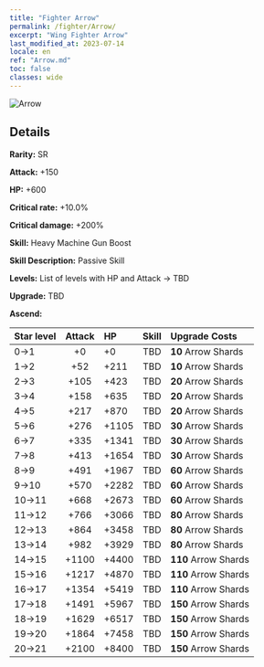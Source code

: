 ```yaml
---
title: "Fighter Arrow"
permalink: /fighter/Arrow/
excerpt: "Wing Fighter Arrow"
last_modified_at: 2023-07-14
locale: en
ref: "Arrow.md"
toc: false
classes: wide
---
```



 ![Arrow](/images/ship/fj_img14.png)

## Details

 **Rarity:** SR 

 **Attack:** +150

 **HP:** +600

 **Critical rate:** +10.0%

 **Critical damage:** +200%

 **Skill:** Heavy Machine Gun Boost

 **Skill Description:**  Passive Skill

 **Levels:**  List of levels with HP and Attack -> TBD

 **Upgrade:**  TBD

 **Ascend:**  

  |  Star level | Attack | HP |  Skill | Upgrade Costs |
  |:------|:----:|:------|:-------:|:-------------------|
  | 0->1  | +0  | +0  | TBD  | **10** Arrow Shards |
  | 1->2  | +52  | +211  | TBD  | **10** Arrow Shards |
  | 2->3  | +105  | +423  | TBD  | **20** Arrow Shards |
  | 3->4  | +158  | +635  | TBD  | **20** Arrow Shards |
  | 4->5  | +217  | +870  | TBD  | **20** Arrow Shards |
  | 5->6  | +276  | +1105  | TBD  | **30** Arrow Shards |
  | 6->7  | +335  | +1341  | TBD  | **30** Arrow Shards |
  | 7->8  | +413  | +1654  | TBD  | **30** Arrow Shards |
  | 8->9  | +491  | +1967  | TBD  | **60** Arrow Shards |
  | 9->10  | +570  | +2282  | TBD  | **60** Arrow Shards |
  | 10->11  | +668  | +2673  | TBD  | **60** Arrow Shards |
  | 11->12  | +766  | +3066  | TBD  | **80** Arrow Shards |
  | 12->13  | +864  | +3458  | TBD  | **80** Arrow Shards |
  | 13->14  | +982  | +3929  | TBD  | **80** Arrow Shards |
  | 14->15  | +1100  | +4400  | TBD  | **110** Arrow Shards |
  | 15->16  | +1217  | +4870  | TBD  | **110** Arrow Shards |
  | 16->17  | +1354  | +5419  | TBD  | **110** Arrow Shards |
  | 17->18  | +1491  | +5967  | TBD  | **150** Arrow Shards |
  | 18->19  | +1629  | +6517  | TBD  | **150** Arrow Shards |
  | 19->20  | +1864  | +7458  | TBD  | **150** Arrow Shards |
  | 20->21  | +2100  | +8400  | TBD  | **150** Arrow Shards |

